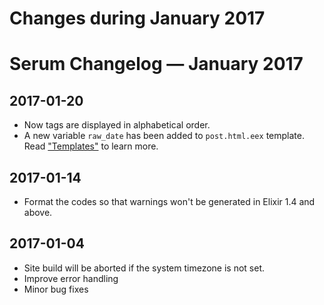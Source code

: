 # Changes during January 2017

# Serum Changelog &mdash; January 2017

## 2017-01-20

* Now tags are displayed in alphabetical order.
* A new variable `raw_date` has been added to `post.html.eex` template. Read
    [&quot;Templates&quot;](%pages:docs/templates) to learn more.

## 2017-01-14

* Format the codes so that warnings won't be generated in Elixir 1.4 and above.

## 2017-01-04

* Site build will be aborted if the system timezone is not set.
* Improve error handling
* Minor bug fixes
